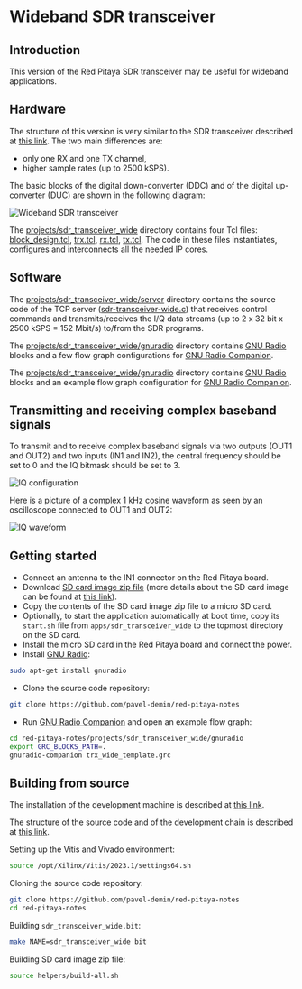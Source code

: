 # Wideband SDR transceiver

## Introduction

This version of the Red Pitaya SDR transceiver may be useful for wideband applications.

## Hardware

The structure of this version is very similar to the SDR transceiver described at [this link](/sdr-transceiver/). The two main differences are:

- only one RX and one TX channel,
- higher sample rates (up to 2500 kSPS).

The basic blocks of the digital down-converter (DDC) and of the digital up-converter (DUC) are shown in the following diagram:

![Wideband SDR transceiver](/img/sdr-transceiver-wide.png)

The [projects/sdr_transceiver_wide](https://github.com/pavel-demin/red-pitaya-notes/tree/master/projects/sdr_transceiver_wide) directory contains four Tcl files: [block_design.tcl](https://github.com/pavel-demin/red-pitaya-notes/blob/master/projects/sdr_transceiver_wide/block_design.tcl), [trx.tcl](https://github.com/pavel-demin/red-pitaya-notes/blob/master/projects/sdr_transceiver_wide/trx.tcl), [rx.tcl](https://github.com/pavel-demin/red-pitaya-notes/blob/master/projects/sdr_transceiver_wide/rx.tcl), [tx.tcl](https://github.com/pavel-demin/red-pitaya-notes/blob/master/projects/sdr_transceiver_wide/tx.tcl). The code in these files instantiates, configures and interconnects all the needed IP cores.

## Software

The [projects/sdr_transceiver_wide/server](https://github.com/pavel-demin/red-pitaya-notes/tree/master/projects/sdr_transceiver_wide/server) directory contains the source code of the TCP server ([sdr-transceiver-wide.c](https://github.com/pavel-demin/red-pitaya-notes/blob/master/projects/sdr_transceiver_wide/server/sdr-transceiver-wide.c)) that receives control commands and transmits/receives the I/Q data streams (up to 2 x 32 bit x 2500 kSPS = 152 Mbit/s) to/from the SDR programs.

The [projects/sdr_transceiver_wide/gnuradio](https://github.com/pavel-demin/red-pitaya-notes/tree/master/projects/sdr_transceiver_wide/gnuradio) directory contains [GNU Radio](https://www.gnuradio.org) blocks and a few flow graph configurations for [GNU Radio Companion](https://wiki.gnuradio.org/index.php/GNURadioCompanion).

The [projects/sdr_transceiver_wide/gnuradio](https://github.com/pavel-demin/red-pitaya-notes/tree/master/projects/sdr_transceiver_wide/gnuradio) directory contains [GNU Radio](https://www.gnuradio.org) blocks and an example flow graph configuration for [GNU Radio Companion](https://wiki.gnuradio.org/index.php/GNURadioCompanion).

## Transmitting and receiving complex baseband signals

To transmit and to receive complex baseband signals via two outputs (OUT1 and OUT2) and two inputs (IN1 and IN2), the central frequency should be set to 0 and the IQ bitmask should be set to 3.

![IQ configuration](/img/iq-grc.png)

Here is a picture of a complex 1 kHz cosine waveform as seen by an oscilloscope connected to OUT1 and OUT2:

![IQ waveform](/img/iq-osc.png)

## Getting started

- Connect an antenna to the IN1 connector on the Red Pitaya board.
- Download [SD card image zip file](release_image) (more details about the SD card image can be found at [this link](/alpine/)).
- Copy the contents of the SD card image zip file to a micro SD card.
- Optionally, to start the application automatically at boot time, copy its `start.sh` file from `apps/sdr_transceiver_wide` to the topmost directory on the SD card.
- Install the micro SD card in the Red Pitaya board and connect the power.
- Install [GNU Radio](https://www.gnuradio.org):

```bash
sudo apt-get install gnuradio
```

- Clone the source code repository:

```bash
git clone https://github.com/pavel-demin/red-pitaya-notes
```

- Run [GNU Radio Companion](https://wiki.gnuradio.org/index.php/GNURadioCompanion) and open an example flow graph:

```bash
cd red-pitaya-notes/projects/sdr_transceiver_wide/gnuradio
export GRC_BLOCKS_PATH=.
gnuradio-companion trx_wide_template.grc
```

## Building from source

The installation of the development machine is described at [this link](/development-machine/).

The structure of the source code and of the development chain is described at [this link](/led-blinker/).

Setting up the Vitis and Vivado environment:

```bash
source /opt/Xilinx/Vitis/2023.1/settings64.sh
```

Cloning the source code repository:

```bash
git clone https://github.com/pavel-demin/red-pitaya-notes
cd red-pitaya-notes
```

Building `sdr_transceiver_wide.bit`:

```bash
make NAME=sdr_transceiver_wide bit
```

Building SD card image zip file:

```bash
source helpers/build-all.sh
```
